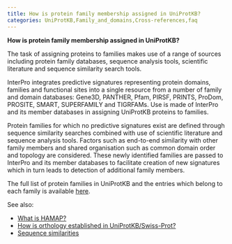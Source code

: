 ```yaml
---
title: How is protein family membership assigned in UniProtKB?
categories: UniProtKB,Family_and_domains,Cross-references,faq
---
```


**How is protein family membership assigned in UniProtKB?**

The task of assigning proteins to families makes use of a range of sources
including protein family databases, sequence analysis tools, scientific literature
and sequence similarity search tools.

InterPro integrates predictive signatures representing protein domains,
families and functional sites into a single resource from a number of
family and domain databases: Gene3D, PANTHER, Pfam, PIRSF, PRINTS, ProDom,
PROSITE, SMART, SUPERFAMILY and TIGRFAMs. Use is made of InterPro and its
member databases in assigning UniProtKB proteins to families.

Protein families for which no predictive signatures exist are defined through
sequence similarity searches combined with use of scientific literature
and sequence analysis tools. Factors such as end-to-end similarity with
other family members and shared organisation such as common domain order
and topology are considered. These newly identified families are passed
to InterPro and its member databases to facilitate creation of
new signatures which in turn leads to detection of additional family
members.

The full list of protein families in UniProtKB and the entries which belong
to each family is available [here](http://www.uniprot.org/docs/similar).

See also:

- [What is HAMAP?](http://www.uniprot.org/faq/16)
- [How is orthology established in UniProtKB/Swiss-Prot?](http://www.uniprot.org/faq/39)
- [Sequence similarities](http://www.uniprot.org/manual/sequence_similarities)